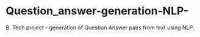 # Question_answer-generation-NLP-
B. Tech project - generation of Question Answer pairs from text using NLP.
